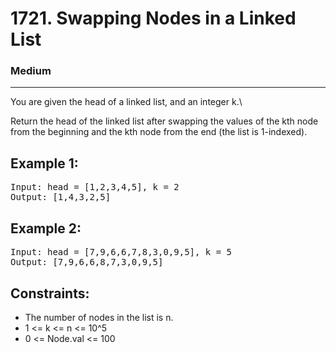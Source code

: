 # 1721. Swapping Nodes in a Linked List

### Medium

---

You are given the head of a linked list, and an integer k.\

Return the head of the linked list after swapping the values of the kth node from the beginning and the kth node from the end (the list is 1-indexed).

## Example 1:

<pre>
Input: head = [1,2,3,4,5], k = 2
Output: [1,4,3,2,5]
</pre>

## Example 2:

<pre>
Input: head = [7,9,6,6,7,8,3,0,9,5], k = 5
Output: [7,9,6,6,8,7,3,0,9,5]
</pre>

## Constraints:

- The number of nodes in the list is n.
- 1 <= k <= n <= 10^5
- 0 <= Node.val <= 100
